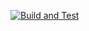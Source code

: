 [![Build and Test](https://github.com/emmanueldonkor/GameStore/actions/workflows/build-and-test.yml/badge.svg)](https://github.com/emmanueldonkor/GameStore/actions/workflows/build-and-test.yml)
